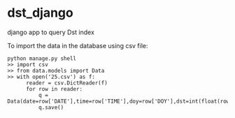 # dst_django
django app to query Dst index

To import the data in the database using csv file:
```
python manage.py shell
>> import csv
>> from data.models import Data
>> with open('25.csv') as f:
      reader = csv.DictReader(f)
      for row in reader:
          q = Data(date=row['DATE'],time=row['TIME'],doy=row['DOY'],dst=int(float(row['DST'])))
          q.save()
